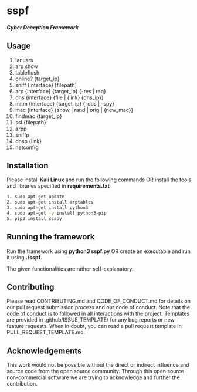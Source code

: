 # sspf
#### *Cyber Deception Framework*

## Usage
1.	lanusrs
2.	arp show
3.	tableflush
4.	online? {target_ip}
5.	sniff {interface} [filepath]
6.	arp {interface} {target_ip} {-res | req}
7.	dns {interface} {file | {link} {dns_ip}}
8.	mitm {interface} {target_ip} {-dos | -spy}
9.	mac {interface} {show | rand | orig | {new_mac}}
10. findmac {target_ip}
11.	ssl {filepath}
12.	arpp
13. sniffp
14. dnsp {link}
15. netconfig

## Installation
Please install **Kali Linux** and run the following commands OR install the tools and libraries specified in **requirements.txt**

```sh
1. sudo apt-get update
2. sudo apt-get install arptables
3. sudo apt-get install python3
4. sudo apt-get -y install python3-pip
5. pip3 install scapy
```

## Running the framework
Run the framework using **python3 sspf.py** OR create an executable and run it using **./sspf**.

The given functionalities are rather self-explanatory.

## Contributing
Please read CONTRIBUTING.md and CODE_OF_CONDUCT.md for details on our pull request submission process and our code of conduct. Note that the code of conduct is to followed in all interactions with the project. Templates are provided in .github/ISSUE_TEMPLATE/ for any bug reports or new feature requests. When in doubt, you can read a pull request template in PULL_REQUEST_TEMPLATE.md.

## Acknowledgements
This work would not be possible without the direct or indirect influence and source code from the open source community. Through this open source non-commercial software we are trying to acknowledge and further the contribution.
